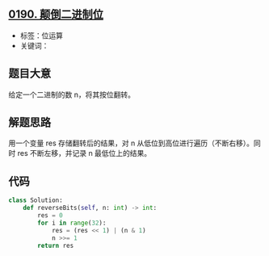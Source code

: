 ## [0190. 颠倒二进制位](https://leetcode-cn.com/problems/reverse-bits/)

- 标签：位运算
- 关键词：

## 题目大意

给定一个二进制的数 n，将其按位翻转。

## 解题思路

用一个变量 res 存储翻转后的结果，对 n 从低位到高位进行遍历（不断右移）。同时 res 不断左移，并记录 n 最低位上的结果。

## 代码

```Python
class Solution:
    def reverseBits(self, n: int) -> int:
        res = 0
        for i in range(32):
            res = (res << 1) | (n & 1)
            n >>= 1
        return res
```

